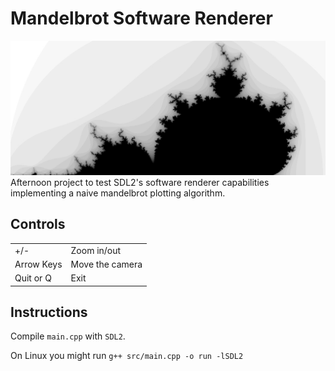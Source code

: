 # Mandelbrot Software Renderer

![Mandelbrot render](preview.jpg)
Afternoon project to test SDL2's software renderer capabilities implementing a naive mandelbrot plotting algorithm.

## Controls

|            |                 |
| ---------- | --------------- |
| +/-        | Zoom in/out     |
| Arrow Keys | Move the camera |
| Quit or Q  | Exit            |

## Instructions

Compile `main.cpp` with `SDL2`.

On Linux you might run `g++ src/main.cpp -o run -lSDL2`
